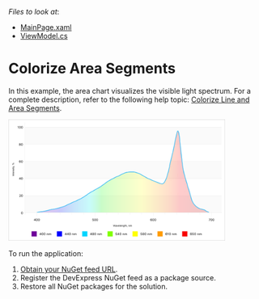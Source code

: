 <!-- default file list -->
*Files to look at*:

* [MainPage.xaml](./AreaSegmentColorizerExample/MainPage.xaml)
* [ViewModel.cs](./AreaSegmentColorizerExample/ViewModel.cs)
<!-- default file list end -->
# Colorize Area Segments

In this example, the area chart visualizes the visible light spectrum. For a complete description, refer to the following help topic: [Colorize Line and Area Segments](https://docs.devexpress.com/MobileControls/402320/xamarin-forms/charts/examples/color-segments#area-segments).

<img src="./img/area-series-segment-colorizer.png" width="85%" />

To run the application:
1. [Obtain your NuGet feed URL](http://docs.devexpress.com/GeneralInformation/116042/installation/install-devexpress-controls-using-nuget-packages/obtain-your-nuget-feed-url).
2. Register the DevExpress NuGet feed as a package source.
3. Restore all NuGet packages for the solution.